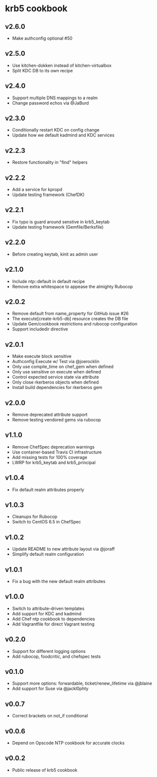 # krb5 cookbook

## v2.6.0
- Make authconfig optional #50

## v2.5.0
- Use kitchen-dokken instead of kitchen-virtualbox
- Split KDC DB to its own recipe

## v2.4.0
- Support multiple DNS mappings to a realm
- Change password echos via @JaBurd

## v2.3.0
- Conditionally restart KDC on config change
- Update how we default kadmind and KDC services

## v2.2.3
- Restore functionality in "find" helpers

## v2.2.2
- Add a service for kpropd
- Update testing framework (ChefDK)

## v2.2.1
- Fix typo is guard around senstive in krb5_keytab
- Update testing framework (Gemfile/Berksfile)

## v2.2.0
- Before creating keytab, kinit as admin user

## v2.1.0
- Include ntp::default in default recipe
- Remove extra whitespace to appease the almighty Rubocop

## v2.0.2
- Remove default from name_property for GitHub issue #26
- The execute[create-krb5-db] resource creates the DB file
- Update Gem/cookbook restrictions and rubocop configuration
- Support includedir directive

## v2.0.1
- Make execute block sensitive
- Authconfig Execute w/ Test via @joerocklin
- Only use compile_time on chef_gem when defined
- Only use sensitive on execute when defined
- Control expected service state via attribute
- Only close rkerberos objects when defined
- Install build dependencies for rkerberos gem

## v2.0.0
- Remove deprecated attribute support
- Remove testing vendored gems via rubocop

## v1.1.0
- Remove ChefSpec deprecation warnings
- Use container-based Travis CI infrastructure
- Add missing tests for 100% coverage
- LWRP for krb5_keytab and krb5_principal

## v1.0.4
- Fix default realm attributes properly

## v1.0.3
- Cleanups for Rubocop
- Switch to CentOS 6.5 in ChefSpec

## v1.0.2

- Update README to new attribute layout via @joraff
- Simplify default realm configuration

## v1.0.1

- Fix a bug with the new default realm attributes

## v1.0.0

- Switch to attribute-driven templates
- Add support for KDC and kadmind
- Add Chef ntp cookbook to dependencies
- Add Vagrantfile for direct Vagrant testing

## v0.2.0

- Support for different logging options
- Add rubocop, foodcritic, and chefspec tests

## v0.1.0

- Support more options: forwardable, ticket/renew_lifetime via @jblaine
- Add support for Suse via @jackl0phty

## v0.0.7

- Correct brackets on not_if conditional

## v0.0.6

- Depend on Opscode NTP cookbook for accurate clocks

## v0.0.2

- Public release of krb5 cookbook
